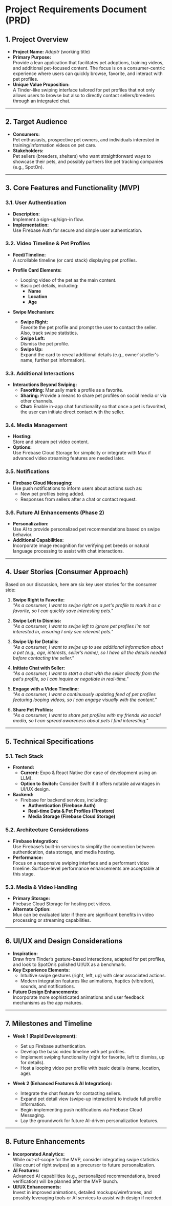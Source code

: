 # Project Requirements Document (PRD)

## 1. Project Overview

- **Project Name:** _Adoptr_ (working title)
- **Primary Purpose:**  
  Provide a lean application that facilitates pet adoptions, training videos, and additional pet-focused content. The focus is on a consumer-centric experience where users can quickly browse, favorite, and interact with pet profiles.
- **Unique Value Proposition:**  
  A Tinder-like swiping interface tailored for pet profiles that not only allows users to browse but also to directly contact sellers/breeders through an integrated chat.

---

## 2. Target Audience

- **Consumers:**  
  Pet enthusiasts, prospective pet owners, and individuals interested in training/information videos on pet care.
- **Stakeholders:**  
  Pet sellers (breeders, shelters) who want straightforward ways to showcase their pets, and possibly partners like pet tracking companies (e.g., SpotOn).

---

## 3. Core Features and Functionality (MVP)

### 3.1. User Authentication

- **Description:**  
  Implement a sign-up/sign-in flow.
- **Implementation:**  
  Use Firebase Auth for secure and simple user authentication.
  
### 3.2. Video Timeline & Pet Profiles

- **Feed/Timeline:**  
  A scrollable timeline (or card stack) displaying pet profiles.
  
- **Profile Card Elements:**  
  - Looping video of the pet as the main content.
  - Basic pet details, including:
    - **Name**
    - **Location**
    - **Age**

- **Swipe Mechanism:**  
  - **Swipe Right:**  
    Favorite the pet profile and prompt the user to contact the seller. Also, track swipe statistics.
  - **Swipe Left:**  
    Dismiss the pet profile.
  - **Swipe Up:**  
    Expand the card to reveal additional details (e.g., owner's/seller's name, further pet information).

### 3.3. Additional Interactions

- **Interactions Beyond Swiping:**  
  - **Favoriting:** Manually mark a profile as a favorite.
  - **Sharing:** Provide a means to share pet profiles on social media or via other channels.
  - **Chat:** Enable in-app chat functionality so that once a pet is favorited, the user can initiate direct contact with the seller.

### 3.4. Media Management

- **Hosting:**  
  Store and stream pet video content.
- **Options:**  
  Use Firebase Cloud Storage for simplicity or integrate with Mux if advanced video streaming features are needed later.

### 3.5. Notifications

- **Firebase Cloud Messaging:**  
  Use push notifications to inform users about actions such as:
  - New pet profiles being added.
  - Responses from sellers after a chat or contact request.

### 3.6. Future AI Enhancements (Phase 2)

- **Personalization:**  
  Use AI to provide personalized pet recommendations based on swipe behavior.
- **Additional Capabilities:**  
  Incorporate image recognition for verifying pet breeds or natural language processing to assist with chat interactions.

---

## 4. User Stories (Consumer Approach)

Based on our discussion, here are six key user stories for the consumer side:

1. **Swipe Right to Favorite:**  
   _"As a consumer, I want to swipe right on a pet's profile to mark it as a favorite, so I can quickly save interesting pets."_

2. **Swipe Left to Dismiss:**  
   _"As a consumer, I want to swipe left to ignore pet profiles I’m not interested in, ensuring I only see relevant pets."_

3. **Swipe Up for Details:**  
   _"As a consumer, I want to swipe up to see additional information about a pet (e.g., age, interests, seller’s name), so I have all the details needed before contacting the seller."_

4. **Initiate Chat with Seller:**  
   _"As a consumer, I want to start a chat with the seller directly from the pet's profile, so I can inquire or negotiate in real-time."_

5. **Engage with a Video Timeline:**  
   _"As a consumer, I want a continuously updating feed of pet profiles featuring looping videos, so I can engage visually with the content."_

6. **Share Pet Profiles:**  
   _"As a consumer, I want to share pet profiles with my friends via social media, so I can spread awareness about pets I find interesting."_

---

## 5. Technical Specifications

### 5.1. Tech Stack

- **Frontend:**  
  - **Current:** Expo & React Native (for ease of development using an LLM).
  - **Option to Switch:** Consider Swift if it offers notable advantages in UI/UX design.
- **Backend:**  
  - Firebase for backend services, including:
    - **Authentication (Firebase Auth)**
    - **Real-time Data & Pet Profiles (Firestore)**
    - **Media Storage (Firebase Cloud Storage)**

### 5.2. Architecture Considerations

- **Firebase Integration:**  
  Use Firebase’s built-in services to simplify the connection between authentication, data storage, and media hosting.
- **Performance:**  
  Focus on a responsive swiping interface and a performant video timeline. Surface-level performance enhancements are acceptable at this stage.
  
### 5.3. Media & Video Handling

- **Primary Storage:**  
  Firebase Cloud Storage for hosting pet videos.
- **Alternate Option:**  
  Mux can be evaluated later if there are significant benefits in video processing or streaming capabilities.

---

## 6. UI/UX and Design Considerations

- **Inspiration:**  
  Draw from Tinder’s gesture-based interactions, adapted for pet profiles, and look to SpotOn’s polished UI/UX as a benchmark.
- **Key Experience Elements:**  
  - Intuitive swipe gestures (right, left, up) with clear associated actions.
  - Modern integration features like animations, haptics (vibration), sounds, and notifications.
- **Future Design Enhancements:**  
  Incorporate more sophisticated animations and user feedback mechanisms as the app matures.

---

## 7. Milestones and Timeline

- **Week 1 (Rapid Development):**
  - Set up Firebase authentication.
  - Develop the basic video timeline with pet profiles.
  - Implement swiping functionality (right for favorite, left to dismiss, up for details).
  - Host a looping video per profile with basic details (name, location, age).

- **Week 2 (Enhanced Features & AI Integration):**
  - Integrate the chat feature for contacting sellers.
  - Expand pet detail view (swipe-up interaction) to include full profile information.
  - Begin implementing push notifications via Firebase Cloud Messaging.
  - Lay the groundwork for future AI-driven personalization features.

---

## 8. Future Enhancements

- **Incorporated Analytics:**  
  While out-of-scope for the MVP, consider integrating swipe statistics (like count of right swipes) as a precursor to future personalization.
- **AI Features:**  
  Advanced AI capabilities (e.g., personalized recommendations, breed verification) will be planned after the MVP launch.
- **UI/UX Enhancements:**  
  Invest in improved animations, detailed mockups/wireframes, and possibly leveraging tools or AI services to assist with design if needed.
  